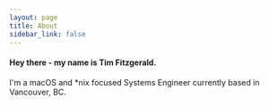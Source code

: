 ```yaml
---
layout: page
title: About
sidebar_link: false
---
```


<div class="blurb">
	<h4>Hey there - my name is Tim Fitzgerald. </h4>
	<p>I'm a macOS and *nix focused Systems Engineer currently based in Vancouver, BC.</p>
</div><!-- /.blurb -->